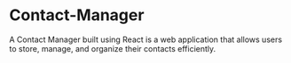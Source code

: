 # Contact-Manager
 A Contact Manager built using React is a web application that allows users to store, manage, and organize their contacts efficiently.
